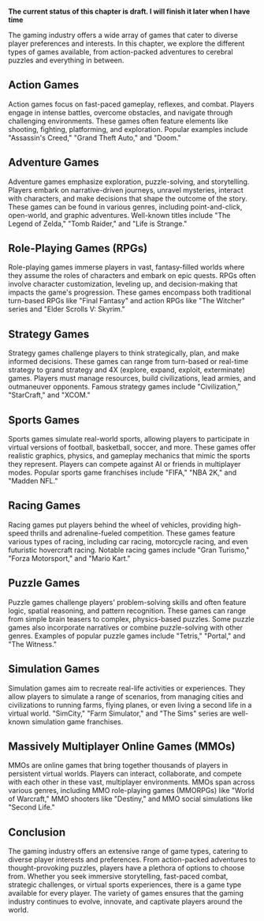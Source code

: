 **The current status of this chapter is draft. I will finish it later when I have time**

The gaming industry offers a wide array of games that cater to diverse player preferences and interests. In this chapter, we explore the different types of games available, from action-packed adventures to cerebral puzzles and everything in between.

Action Games
------------

Action games focus on fast-paced gameplay, reflexes, and combat. Players engage in intense battles, overcome obstacles, and navigate through challenging environments. These games often feature elements like shooting, fighting, platforming, and exploration. Popular examples include "Assassin's Creed," "Grand Theft Auto," and "Doom."

Adventure Games
---------------

Adventure games emphasize exploration, puzzle-solving, and storytelling. Players embark on narrative-driven journeys, unravel mysteries, interact with characters, and make decisions that shape the outcome of the story. These games can be found in various genres, including point-and-click, open-world, and graphic adventures. Well-known titles include "The Legend of Zelda," "Tomb Raider," and "Life is Strange."

Role-Playing Games (RPGs)
-------------------------

Role-playing games immerse players in vast, fantasy-filled worlds where they assume the roles of characters and embark on epic quests. RPGs often involve character customization, leveling up, and decision-making that impacts the game's progression. These games encompass both traditional turn-based RPGs like "Final Fantasy" and action RPGs like "The Witcher" series and "Elder Scrolls V: Skyrim."

Strategy Games
--------------

Strategy games challenge players to think strategically, plan, and make informed decisions. These games can range from turn-based or real-time strategy to grand strategy and 4X (explore, expand, exploit, exterminate) games. Players must manage resources, build civilizations, lead armies, and outmaneuver opponents. Famous strategy games include "Civilization," "StarCraft," and "XCOM."

Sports Games
------------

Sports games simulate real-world sports, allowing players to participate in virtual versions of football, basketball, soccer, and more. These games offer realistic graphics, physics, and gameplay mechanics that mimic the sports they represent. Players can compete against AI or friends in multiplayer modes. Popular sports game franchises include "FIFA," "NBA 2K," and "Madden NFL."

Racing Games
------------

Racing games put players behind the wheel of vehicles, providing high-speed thrills and adrenaline-fueled competition. These games feature various types of racing, including car racing, motorcycle racing, and even futuristic hovercraft racing. Notable racing games include "Gran Turismo," "Forza Motorsport," and "Mario Kart."

Puzzle Games
------------

Puzzle games challenge players' problem-solving skills and often feature logic, spatial reasoning, and pattern recognition. These games can range from simple brain teasers to complex, physics-based puzzles. Some puzzle games also incorporate narratives or combine puzzle-solving with other genres. Examples of popular puzzle games include "Tetris," "Portal," and "The Witness."

Simulation Games
----------------

Simulation games aim to recreate real-life activities or experiences. They allow players to simulate a range of scenarios, from managing cities and civilizations to running farms, flying planes, or even living a second life in a virtual world. "SimCity," "Farm Simulator," and "The Sims" series are well-known simulation game franchises.

Massively Multiplayer Online Games (MMOs)
-----------------------------------------

MMOs are online games that bring together thousands of players in persistent virtual worlds. Players can interact, collaborate, and compete with each other in these vast, multiplayer environments. MMOs span across various genres, including MMO role-playing games (MMORPGs) like "World of Warcraft," MMO shooters like "Destiny," and MMO social simulations like "Second Life."

Conclusion
----------

The gaming industry offers an extensive range of game types, catering to diverse player interests and preferences. From action-packed adventures to thought-provoking puzzles, players have a plethora of options to choose from. Whether you seek immersive storytelling, fast-paced combat, strategic challenges, or virtual sports experiences, there is a game type available for every player. The variety of games ensures that the gaming industry continues to evolve, innovate, and captivate players around the world.
